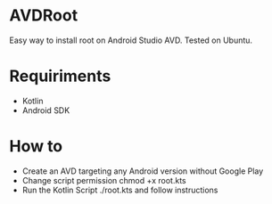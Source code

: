 # AVDRoot
Easy way to install root on Android Studio AVD.
Tested on Ubuntu.

# Requiriments
- Kotlin
- Android SDK

# How to
- Create an AVD targeting any Android version without Google Play
- Change script permission chmod +x root.kts
- Run the Kotlin Script ./root.kts and follow instructions
